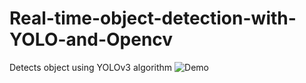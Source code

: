 # Real-time-object-detection-with-YOLO-and-Opencv
Detects object using YOLOv3 algorithm
![Demo](https://youtu.be/rGD6Eck4HF0)
